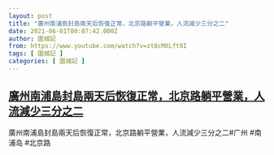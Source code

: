 ```yaml
---
layout: post
title: "廣州南浦島封島兩天后恢復正常，北京路躺平營業，人流減少三分之二"
date: 2021-06-01T00:07:42.000Z
author: 圍城記
from: https://www.youtube.com/watch?v=zt8cMXLft8I
tags: [ 圍城記 ]
categories: [ 圍城記 ]
---
```

<!--1622506062000-->
[廣州南浦島封島兩天后恢復正常，北京路躺平營業，人流減少三分之二](https://www.youtube.com/watch?v=zt8cMXLft8I)
------

<div>
廣州南浦島封島兩天后恢復正常，北京路躺平營業，人流減少三分之二#广州 #南浦岛 #北京路
</div>
